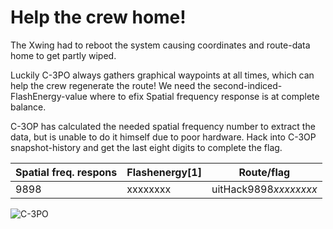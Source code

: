 # Help the crew home!

The Xwing had to reboot the system causing coordinates and route-data home to get 
partly wiped.

Luckily C-3PO always gathers graphical waypoints at all times, which can help the crew regenerate the route!
We need the second-indiced-FlashEnergy-value where to efix Spatial frequency response is at complete balance. 

C-3OP has calculated the needed spatial frequency number to extract the data, but is unable to do it himself due to poor hardware.
Hack into C-3OP snapshot-history and get the last eight digits to complete the flag. 




Spatial freq. respons| Flashenergy[1]| Route/flag
--- | --- | ---
9898 | xxxxxxxx| uitHack9898*xxxxxxxx*

![C-3PO](https://media.giphy.com/media/xTiIzjS5VKWJzNGIUw/giphy.gif)

